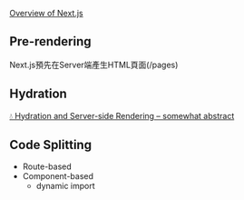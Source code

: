 [Overview of Next.js](https://www.patterns.dev/posts/nextjs)

## Pre-rendering
Next.js預先在Server端產生HTML頁面(/pages)


## Hydration
[💧 Hydration and Server-side Rendering – somewhat abstract](https://blog.somewhatabstract.com/2020/03/16/hydration-and-server-side-rendering/)

##  Code Splitting
* Route-based
* Component-based
	* dynamic import